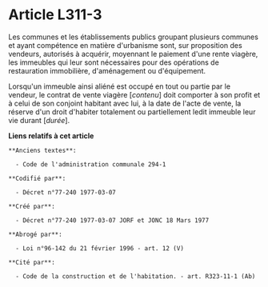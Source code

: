 # Article L311-3

Les communes et les établissements publics groupant plusieurs communes et ayant compétence en matière d'urbanisme sont, sur
proposition des vendeurs, autorisés à acquérir, moyennant le paiement d'une rente viagère, les immeubles qui leur sont
nécessaires pour des opérations de restauration immobilière, d'aménagement ou d'équipement.

Lorsqu'un immeuble ainsi aliéné est occupé en tout ou partie par le vendeur, le contrat de vente viagère [*contenu*] doit
comporter à son profit et à celui de son conjoint habitant avec lui, à la date de l'acte de vente, la réserve d'un droit
d'habiter totalement ou partiellement ledit immeuble leur vie durant [*durée*].

**Liens relatifs à cet article**

	**Anciens textes**:

	  - Code de l'administration communale 294-1

	**Codifié par**:

	  - Décret n°77-240 1977-03-07

	**Créé par**:

	  - Décret n°77-240 1977-03-07 JORF et JONC 18 Mars 1977

	**Abrogé par**:

	  - Loi n°96-142 du 21 février 1996 - art. 12 (V)

	**Cité par**:

	  - Code de la construction et de l'habitation. - art. R323-11-1 (Ab)
